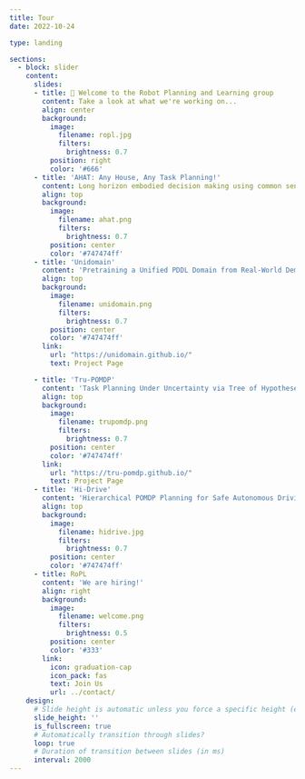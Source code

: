 ```yaml
---
title: Tour
date: 2022-10-24

type: landing

sections:
  - block: slider
    content:
      slides:
      - title: 👋 Welcome to the Robot Planning and Learning group
        content: Take a look at what we're working on...
        align: center
        background:
          image:
            filename: ropl.jpg
            filters:
              brightness: 0.7
          position: right
          color: '#666'
      - title: 'AHAT: Any House, Any Task Planning!'
        content: Long horizon embodied decision making using common sense.
        align: top
        background:
          image:
            filename: ahat.png
            filters:
              brightness: 0.7
          position: center
          color: '#747474ff'
      - title: 'Unidomain'
        content: 'Pretraining a Unified PDDL Domain from Real-World Demonstrations for Generalizable Robot Task Planning'
        align: top
        background:
          image:
            filename: unidomain.png
            filters:
              brightness: 0.7
          position: center
          color: '#747474ff'
        link:
          url: "https://unidomain.github.io/"
          text: Project Page

      - title: 'Tru-POMDP'
        content: 'Task Planning Under Uncertainty via Tree of Hypotheses and Open-Ended POMDPs'
        align: top
        background:
          image:
            filename: trupomdp.png
            filters:
              brightness: 0.7
          position: center
          color: '#747474ff'
        link:
          url: "https://tru-pomdp.github.io/"
          text: Project Page
      - title: 'Hi-Drive'
        content: 'Hierarchical POMDP Planning for Safe Autonomous Driving in Diverse Urban Environments'
        align: top
        background:
          image:
            filename: hidrive.jpg
            filters:
              brightness: 0.7
          position: center
          color: '#747474ff'
      - title: RoPL
        content: 'We are hiring!'
        align: right
        background:
          image:
            filename: welcome.png
            filters:
              brightness: 0.5
          position: center
          color: '#333'
        link:
          icon: graduation-cap
          icon_pack: fas
          text: Join Us
          url: ../contact/
    design:
      # Slide height is automatic unless you force a specific height (e.g. '400px')
      slide_height: ''
      is_fullscreen: true
      # Automatically transition through slides?
      loop: true
      # Duration of transition between slides (in ms)
      interval: 2000
---
```

